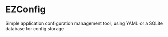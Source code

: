 # EZConfig
Simple application configuration management tool, using YAML or a SQLite database for config storage
